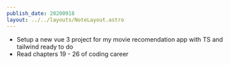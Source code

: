 ```yaml
---
publish_date: 20200918
layout: ../../layouts/NoteLayout.astro
---
```

- Setup a new vue 3 project for my movie recomendation app with TS and tailwind ready to do
- Read chapters 19 - 26 of coding career
